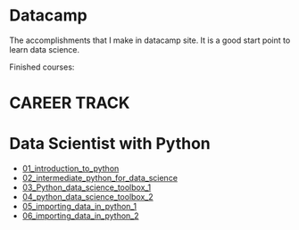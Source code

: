 # Datacamp
The accomplishments  that I  make in datacamp site. It is a good start point to learn data science.

Finished courses:

# CAREER TRACK
# Data Scientist with Python
  - [01_introduction_to_python](https://github.com/picbidervis/Datacamp/tree/master/data_scientist_with_python/01_introduction_to_python)
  - [02_intermediate_python_for_data_science](https://github.com/picbidervis/Datacamp/tree/master/data_scientist_with_python/02_intermediate_python_for_data_science)
  - [03_Python_data_science_toolbox_1](https://github.com/picbidervis/Datacamp/tree/master/data_scientist_with_python/03_Python_data_science_toolbox_1)
  - [04_python_data_science_toolbox_2](https://github.com/picbidervis/Datacamp/tree/master/data_scientist_with_python/04_python_data_science_toolbox_2)
  - [05_importing_data_in_python_1](https://github.com/picbidervis/Datacamp/tree/master/data_scientist_with_python/05_importing_data_in_python_1)
  - [06_importing_data_in_python_2](https://github.com/picbidervis/Datacamp/tree/master/data_scientist_with_python/06_importing_data_in_python_2)
